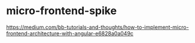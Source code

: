 # micro-frontend-spike
https://medium.com/bb-tutorials-and-thoughts/how-to-implement-micro-frontend-architecture-with-angular-e6828a0a049c
